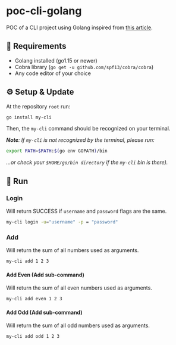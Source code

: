 # poc-cli-golang

POC of a CLI project using Golang inspired from [this article](https://towardsdatascience.com/how-to-create-a-cli-in-golang-with-cobra-d729641c7177).

## 📑 Requirements

- Golang installed (go1.15 or newer)
- Cobra library (`go get -u github.com/spf13/cobra/cobra`)
- Any code editor of your choice

## ⚙️ Setup & Update

At the repository `root` run:

```bash
go install my-cli
```

Then, the `my-cli` command should be recognized on your terminal.

_**Note**: If `my-cli` is not recognized by the terminal, please run:_

```bash
export PATH=$PATH:$(go env GOPATH)/bin
```

_...or check your `$HOME/go/bin directory` if the `my-cli` bin is there)._

## 🚀 Run

### Login

Will return SUCCESS if `username` and `password` flags are the same.

```bash
my-cli login -u="username" -p = "password"
```

### Add

Will return the sum of all numbers used as arguments.

```bash
my-cli add 1 2 3
```

#### Add Even (Add sub-command)

Will return the sum of all even numbers used as arguments.

```bash
my-cli add even 1 2 3
```

#### Add Odd (Add sub-command)

Will return the sum of all odd numbers used as arguments.

```bash
my-cli add odd 1 2 3
```
